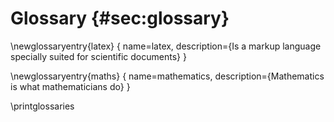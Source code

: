 # Glossary {#sec:glossary}

\newglossaryentry{latex}
{
    name=latex,
    description={Is a markup language specially suited 
    for scientific documents}
}

\newglossaryentry{maths}
{
    name=mathematics,
    description={Mathematics is what mathematicians do}
}

\printglossaries
